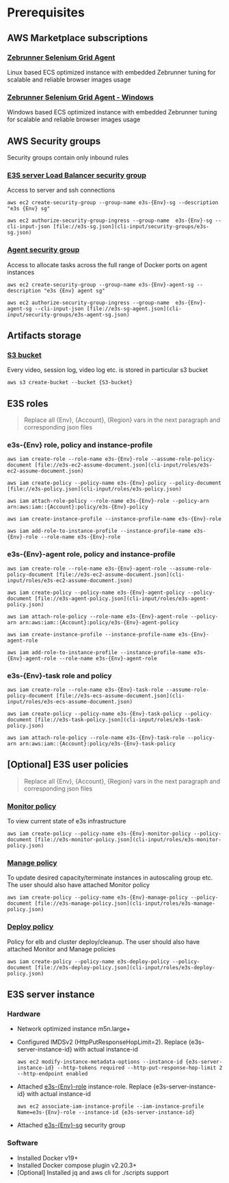 # Prerequisites

## AWS Marketplace subscriptions

### [Zebrunner Selenium Grid Agent](https://aws.amazon.com/marketplace/pp/prodview-qykvcpnstrlzi?sr=0-2&ref_=beagle&applicationId=AWSMPContessa)
Linux based ECS optimized instance with embedded Zebrunner tuning for scalable and reliable browser images usage

### [Zebrunner Selenium Grid Agent - Windows](https://aws.amazon.com/marketplace/pp/prodview-wmwdyq54i36jy?sr=0-4&ref_=beagle&applicationId=AWSMPContessa)
Windows based ECS optimized instance with embedded Zebrunner tuning for scalable and reliable browser images usage

## AWS Security groups

Security groups contain only inbound rules

### [E3S server Load Balancer security group](cli-input/security-groups/e3s-sg.json)
Access to server and ssh connections

```
aws ec2 create-security-group --group-name e3s-{Env}-sg --description "e3s {Env} sg"
```

```
aws ec2 authorize-security-group-ingress --group-name  e3s-{Env}-sg --cli-input-json [file://e3s-sg.json](cli-input/security-groups/e3s-sg.json)
```

### [Agent security group](cli-input/security-groups/e3s-agent-sg.json)
Access to allocate tasks across the full range of Docker ports on agent instances

```
aws ec2 create-security-group --group-name e3s-{Env}-agent-sg --description "e3s {Env} agent sg"
```

```
aws ec2 authorize-security-group-ingress --group-name  e3s-{Env}-agent-sg --cli-input-json [file://e3s-sg-agent.json](cli-input/security-groups/e3s-agent-sg.json)
```

## Artifacts storage

### [S3 bucket](https://docs.aws.amazon.com/AmazonS3/latest/userguide/create-bucket-overview.html)
Every video, session log, video log etc. is stored in particular s3 bucket

```
aws s3 create-bucket --bucket {S3-bucket}
```

## E3S roles

> Replace all {Env}, {Account}, {Region} vars in the next paragraph and corresponding json files

### e3s-{Env} role, policy and instance-profile 

```
aws iam create-role --role-name e3s-{Env}-role --assume-role-policy-document [file://e3s-ec2-assume-document.json](cli-input/roles/e3s-ec2-assume-document.json)
```

```
aws iam create-policy --policy-name e3s-{Env}-policy --policy-document [file://e3s-policy.json](cli-input/roles/e3s-policy.json)
```

```
aws iam attach-role-policy --role-name e3s-{Env}-role --policy-arn arn:aws:iam::{Account}:policy/e3s-{Env}-policy
```

```
aws iam create-instance-profile --instance-profile-name e3s-{Env}-role
```

```
aws iam add-role-to-instance-profile --instance-profile-name e3s-{Env}-role --role-name e3s-{Env}-role
```

### e3s-{Env}-agent role, policy and instance-profile 

```
aws iam create-role --role-name e3s-{Env}-agent-role --assume-role-policy-document [file://e3s-ec2-assume-document.json](cli-input/roles/e3s-ec2-assume-document.json)
```

```
aws iam create-policy --policy-name e3s-{Env}-agent-policy --policy-document [file://e3s-agent-policy.json](cli-input/roles/e3s-agent-policy.json)
```

```
aws iam attach-role-policy --role-name e3s-{Env}-agent-role --policy-arn arn:aws:iam::{Account}:policy/e3s-{Env}-agent-policy
```

```
aws iam create-instance-profile --instance-profile-name e3s-{Env}-agent-role
```

```
aws iam add-role-to-instance-profile --instance-profile-name e3s-{Env}-agent-role --role-name e3s-{Env}-agent-role
```

### e3s-{Env}-task role and policy

```
aws iam create-role --role-name e3s-{Env}-task-role --assume-role-policy-document [file://e3s-ecs-assume-document.json](cli-input/roles/e3s-ecs-assume-document.json)
```

```
aws iam create-policy --policy-name e3s-{Env}-task-policy --policy-document [file://e3s-task-policy.json](cli-input/roles/e3s-task-policy.json)
```

```
aws iam attach-role-policy --role-name e3s-{Env}-task-role --policy-arn arn:aws:iam::{Account}:policy/e3s-{Env}-task-policy
```

## [Optional] E3S user policies

> Replace all {Env}, {Account}, {Region} vars in the next paragraph and corresponding json files
 
### [Monitor policy](cli-input/roles/e3s-monitor-policy.json)
To view current state of e3s infrastructure

```
aws iam create-policy --policy-name e3s-{Env}-monitor-policy --policy-document [file://e3s-monitor-policy.json](cli-input/roles/e3s-monitor-policy.json)
```

### [Manage policy](cli-input/roles/e3s-manage-policy.json)
To update desired capacity/terminate instances in autoscaling group etc. The user should also have attached Monitor policy

```
aws iam create-policy --policy-name e3s-{Env}-manage-policy --policy-document [file://e3s-manage-policy.json](cli-input/roles/e3s-manage-policy.json)
```

### [Deploy policy](cli-input/roles/e3s-deploy-policy.json)
Policy for elb and cluster deploy/cleanup. The user should also have attached Monitor and Manage policies

```
aws iam create-policy --policy-name e3s-deploy-policy --policy-document [file://e3s-deploy-policy.json](cli-input/roles/e3s-deploy-policy.json)
```

## E3S server instance

### Hardware

* Network optimized instance m5n.large+
* Configured IMDSv2 (HttpPutResponseHopLimit=2). Replace {e3s-server-instance-id} with actual instance-id

    ```
    aws ec2 modify-instance-metadata-options --instance-id {e3s-server-instance-id} --http-tokens required --http-put-response-hop-limit 2 --http-endpoint enabled
    ```

* Attached [e3s-{Env}-role](cli-input/roles/e3s-policy.json) instance-role. Replace {e3s-server-instance-id} with actual instance-id

    ```
    aws ec2 associate-iam-instance-profile --iam-instance-profile Name=e3s-{Env}-role --instance-id {e3s-server-instance-id}
    ```

* Attached [e3s-{Env}-sg](cli-input/security-groups/e3s-sg.json) security group

### Software

* Installed Docker v19+
* Installed Docker compose plugin v2.20.3+
* [Optional] Installed jq and aws cli for ./scripts support
